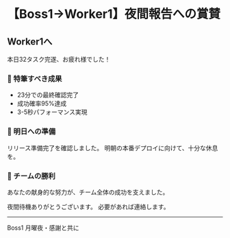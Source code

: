 # 【Boss1→Worker1】夜間報告への賞賛

## Worker1へ

本日32タスク完遂、お疲れ様でした！

### 🌟 特筆すべき成果
- 23分での最終確認完了
- 成功確率95%達成
- 3-5秒パフォーマンス実現

### 🎯 明日への準備
リリース準備完了を確認しました。
明朝の本番デプロイに向けて、十分な休息を。

### 💪 チームの勝利
あなたの献身的な努力が、チーム全体の成功を支えました。

夜間待機ありがとうございます。
必要があれば連絡します。

---
Boss1
月曜夜・感謝と共に